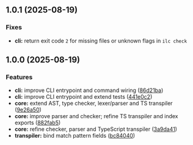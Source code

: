 ## 1.0.1 (2025-08-19)

### Fixes

* **cli:** return exit code `2` for missing files or unknown flags in `ilc check`

## 1.0.0 (2025-08-19)

### Features

* **cli:** improve CLI entrypoint and command wiring ([86d21ba](https://github.com/alessbarb/IntentLang/commit/86d21ba9320b62c7df111b65e73559b8ffbe8e0f))
* **cli:** improve CLI entrypoint and extend tests ([441e0c2](https://github.com/alessbarb/IntentLang/commit/441e0c25032606a1777058d6290bc471572d989c))
* **core:** extend AST, type checker, lexer/parser and TS transpiler ([9e26a50](https://github.com/alessbarb/IntentLang/commit/9e26a50270ee40fe0fcecc7b961a39fc2d71cd05))
* **core:** improve parser and checker; refine TS transpiler and index exports ([882fab5](https://github.com/alessbarb/IntentLang/commit/882fab556f62c356f495760f760922b5dabe5fbf))
* **core:** refine checker, parser and TypeScript transpiler ([3a9da41](https://github.com/alessbarb/IntentLang/commit/3a9da411693a2e8958cb7ccc154d28f08ee973ea))
* **transpiler:** bind match pattern fields ([bc84040](https://github.com/alessbarb/IntentLang/commit/bc8404051de4d04148e9c867bb0a67ae9f0234e2))
